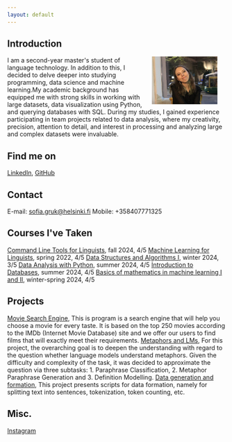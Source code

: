```yaml
---
layout: default
---
```


## Introduction

<img src="assets/images/me.jpg" alt="Photo" hspace="20" width="30%" align="right"/> I am a second-year master's student of language technology. In addition to this, I decided to delve deeper into studying programming, data science and machine learning.My academic background has equipped me with strong skills in working with large datasets, data visualization using Python, and querying databases with SQL. During my studies, I gained experience participating in team projects related to data analysis, where my creativity, precision, attention to detail, and interest in processing and analyzing large and complex datasets were invaluable.

## Find me on

[LinkedIn](https://www.linkedin.com/in/sofia-gruk-7a59b0281/), [GitHub](https://github.com/gruksd)

## Contact

E-mail: sofia.gruk@helsinki.fi Mobile: +358407771325 

## Courses I've Taken

[Command Line Tools for Linguists](https://studies.helsinki.fi/kurssit/toteutus/hy-opt-cur-2425-261401a1-c550-4436-91b9-7edf4a1a3b57/KIK-LG221), fall 2024, 4/5
[Machine Learning for Linguists](https://studies.helsinki.fi/kurssit/toteutus/hy-opt-cur-2425-6baf2c75-648b-46ee-94e3-b8e47f50083f/LDA-T317), spring 2022, 4/5 
[Data Structures and Algorithms I](https://studies.helsinki.fi/kurssit/toteutus/otm-90a22808-1e7d-4001-b5b9-ee1e7e02cad1/BSCS10031), winter 2024, 3/5
[Data Analysis with Python](https://studies.helsinki.fi/kurssit/toteutus/otm-cb7124aa-c918-4a0e-8e3e-1ecabe45f827/BSCS2015), summer 2024, 4/5
[Introduction to Databases](https://studies.helsinki.fi/kurssit/toteutus/otm-c05c3235-3c6c-4079-89da-e0d47fbaf3a9/TKT10004), summer 2024, 4/5
[Basics of mathematics in machine learning I and II](https://studies.helsinki.fi/kurssit/toteutus/hy-opt-cur-2324-d350dc54-bfe4-4081-9df1-e070aa033b22/MAT11015), winter-spring 2024, 4/5

## Projects

[Movie Search Engine](https://github.com/pietarikoneella/NLPtrio), This is  program is a search engine that will help you choose a movie for every taste. It is based on the top 250 movies according to the IMDb (Internet Movie Database) site and we offer our users to find films that will exactly meet their requirements.
[Metaphors and LMs](https://github.com/gruksd/metaphors_nlu_project), For this project, the overarching goal is to deepen the understanding with regard to the question whether language models understand metaphors. Given the difficulty and complexity of the task, it was decided to approximate the question via three subtasks: 1. Paraphrase Classification, 2. Metaphor Paraphrase Generation and 3. Definition Modelling.
[Data generation and formation](https://github.com/gruksd/cmdline-course), This project presents scripts for data formation, namely for splitting text into sentences, tokenization, token counting, etc.

## Misc. 

[Instagram](https://www.instagram.com/itssonyaaaaaa/) 
